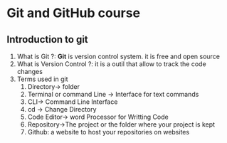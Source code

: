 # Git and GitHub course
## Introduction to git
1. What is Git ?: **Git** is version control system. it is free and open source
2. What is Version Control ?: it is a outil that allow to track the code changes
3. Terms used in git
	1. Directory-> folder
	2. Terminal or command Line -> Interface for text commands
	3. CLI-> Command Line Interface
	4. cd -> Change Directory
	5. Code Editor-> word Processor for Writting Code
	6. Repository->The project or the folder where your project is kept
	7. Github: a website to host your repositories on websites
